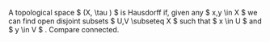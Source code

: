 A topological space $ (X, \tau ) $ is Hausdorff if, given any
$ x,y \in X $ we can find open disjoint subsets $ U,V \subseteq  X $
such that $ x \in U $ and $ y \in V $ . Compare connected.
